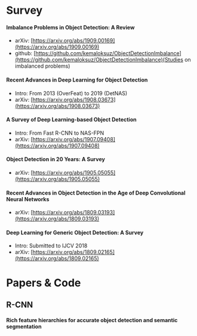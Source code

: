 
# Survey  

#### Imbalance Problems in Object Detection: A Review  

- arXiv: [https://arxiv.org/abs/1909.00169](https://arxiv.org/abs/1909.00169)
- github: [https://github.com/kemaloksuz/ObjectDetectionImbalance](https://github.com/kemaloksuz/ObjectDetectionImbalance)(Studies on imbalanced problems)  

#### Recent Advances in Deep Learning for Object Detection

- Intro: From 2013 (OverFeat) to 2019 (DetNAS)
- arXiv: [https://arxiv.org/abs/1908.03673](https://arxiv.org/abs/1908.03673)

#### A Survey of Deep Learning-based Object Detection

- Intro: From Fast R-CNN to NAS-FPN
- arXiv: [https://arxiv.org/abs/1907.09408](https://arxiv.org/abs/1907.09408)

#### Object Detection in 20 Years: A Survey

- arXiv: [https://arxiv.org/abs/1905.05055](https://arxiv.org/abs/1905.05055)

#### Recent Advances in Object Detection in the Age of Deep Convolutional Neural Networks

- arXiv: [https://arxiv.org/abs/1809.03193](https://arxiv.org/abs/1809.03193)

#### Deep Learning for Generic Object Detection: A Survey

- Intro: Submitted to IJCV 2018
- arXiv: [https://arxiv.org/abs/1809.02165](https://arxiv.org/abs/1809.02165)  

# Papers & Code

## R-CNN
#### Rich feature hierarchies for accurate object detection and semantic segmentation
